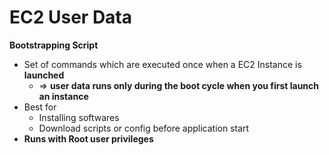 
# EC2 User Data

**Bootstrapping Script** 
- Set of commands which are executed once when a EC2 Instance is **launched**
	- => **user data runs only during the boot cycle when you first launch an instance**
- Best for
	- Installing softwares
	- Download scripts or config before application start
- **Runs with Root user privileges**